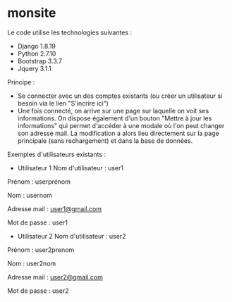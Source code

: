 # monsite

Le code utilise les technologies suivantes :
- Django 1.8.19
- Python 2.7.10
- Bootstrap 3.3.7
- Jquery 3.1.1

Principe :
- Se connecter avec un des comptes existants (ou créer un utilisateur si besoin via le lien "S'incrire ici")
- Une fois connecté, on arrive sur une page sur laquelle on voit ses informations. On dispose également d'un bouton "Mettre à jour les informations" qui permet d'accéder à une modale où l'on peut changer son adresse mail. La modification a alors lieu directement sur la page principale (sans rechargement) et dans la base de données.

Exemples d'utilisateurs existants :
- Utilisateur 1
Nom d'utilisateur : user1

Prénom : userprénom

Nom : usernom

Adresse mail : user1@gmail.com

Mot de passe : user1

- Utilisateur 2
Nom d'utilisateur : user2

Prénom : user2prenom

Nom : user2nom

Adresse mail : user2@gmail.com

Mot de passe : user2
